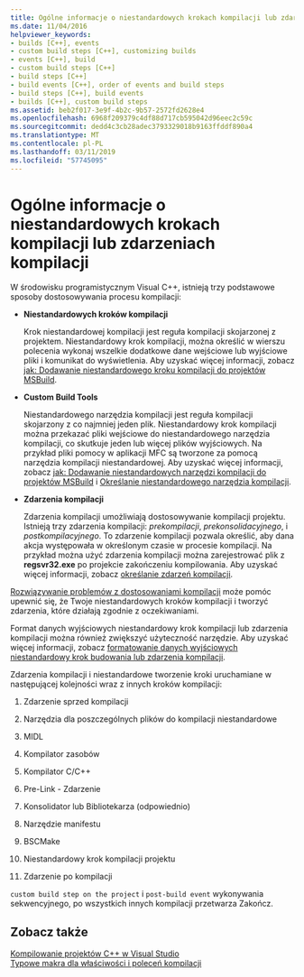 ```yaml
---
title: Ogólne informacje o niestandardowych krokach kompilacji lub zdarzeniach kompilacji
ms.date: 11/04/2016
helpviewer_keywords:
- builds [C++], events
- custom build steps [C++], customizing builds
- events [C++], build
- custom build steps [C++]
- build steps [C++]
- build events [C++], order of events and build steps
- build steps [C++], build events
- builds [C++], custom build steps
ms.assetid: beb2f017-3e9f-4b2c-9b57-2572fd2628e4
ms.openlocfilehash: 6968f209379c4df88d717cb595042d96eec2c59c
ms.sourcegitcommit: dedd4c3cb28adec3793329018b9163ffddf890a4
ms.translationtype: MT
ms.contentlocale: pl-PL
ms.lasthandoff: 03/11/2019
ms.locfileid: "57745095"
---
```

# <a name="understanding-custom-build-steps-and-build-events"></a>Ogólne informacje o niestandardowych krokach kompilacji lub zdarzeniach kompilacji

W środowisku programistycznym Visual C++, istnieją trzy podstawowe sposoby dostosowywania procesu kompilacji:

- **Niestandardowych kroków kompilacji**

   Krok niestandardowej kompilacji jest reguła kompilacji skojarzonej z projektem. Niestandardowy krok kompilacji, można określić w wierszu polecenia wykonaj wszelkie dodatkowe dane wejściowe lub wyjściowe pliki i komunikat do wyświetlenia. Aby uzyskać więcej informacji, zobacz [jak: Dodawanie niestandardowego kroku kompilacji do projektów MSBuild](../build/how-to-add-a-custom-build-step-to-msbuild-projects.md).

- **Custom Build Tools**

   Niestandardowego narzędzia kompilacji jest reguła kompilacji skojarzony z co najmniej jeden plik. Niestandardowy krok kompilacji można przekazać pliki wejściowe do niestandardowego narzędzia kompilacji, co skutkuje jeden lub więcej plików wyjściowych. Na przykład pliki pomocy w aplikacji MFC są tworzone za pomocą narzędzia kompilacji niestandardowej. Aby uzyskać więcej informacji, zobacz [jak: Dodawanie niestandardowych narzędzi kompilacji do projektów MSBuild](../build/how-to-add-custom-build-tools-to-msbuild-projects.md) i [Określanie niestandardowego narzędzia kompilacji](../ide/specifying-custom-build-tools.md).

- **Zdarzenia kompilacji**

   Zdarzenia kompilacji umożliwiają dostosowywanie kompilacji projektu. Istnieją trzy zdarzenia kompilacji: *prekompilacji*, *prekonsolidacyjnego*, i *postkompilacyjnego*. To zdarzenie kompilacji pozwala określić, aby dana akcja występowała w określonym czasie w procesie kompilacji. Na przykład można użyć zdarzenia kompilacji można zarejestrować plik z **regsvr32.exe** po projekcie zakończeniu kompilowania. Aby uzyskać więcej informacji, zobacz [określanie zdarzeń kompilacji](../ide/specifying-build-events.md).

[Rozwiązywanie problemów z dostosowaniami kompilacji](../ide/troubleshooting-build-customizations.md) może pomóc upewnić się, że Twoje niestandardowych kroków kompilacji i tworzyć zdarzenia, które działają zgodnie z oczekiwaniami.

Format danych wyjściowych niestandardowy krok kompilacji lub zdarzenia kompilacji można również zwiększyć użyteczność narzędzie. Aby uzyskać więcej informacji, zobacz [formatowanie danych wyjściowych niestandardowy krok budowania lub zdarzenia kompilacji](../ide/formatting-the-output-of-a-custom-build-step-or-build-event.md).

Zdarzenia kompilacji i niestandardowe tworzenie kroki uruchamiane w następującej kolejności wraz z innych kroków kompilacji:

1. Zdarzenie sprzed kompilacji

2. Narzędzia dla poszczególnych plików do kompilacji niestandardowe

3. MIDL

4. Kompilator zasobów

5. Kompilator C/C++

6. Pre-Link - Zdarzenie

7. Konsolidator lub Bibliotekarza (odpowiednio)

8. Narzędzie manifestu

9. BSCMake

10. Niestandardowy krok kompilacji projektu

11. Zdarzenie po kompilacji

`custom build step on the project` i `post-build event` wykonywania sekwencyjnego, po wszystkich innych kompilacji przetwarza Zakończ.

## <a name="see-also"></a>Zobacz także

[Kompilowanie projektów C++ w Visual Studio](../ide/building-cpp-projects-in-visual-studio.md)<br>
[Typowe makra dla właściwości i poleceń kompilacji](../ide/common-macros-for-build-commands-and-properties.md)
